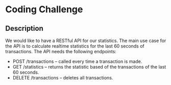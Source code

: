# Coding Challenge

## Description

We would like to have a RESTful API for our statistics. The main use case for the
API is to calculate realtime statistics for the last 60 seconds of transactions.
The API needs the following endpoints:
* POST /transactions – called every time a transaction is made.
* GET /statistics – returns the statistic based of the transactions of the last 60
seconds.
* DELETE /transactions – deletes all transactions.

